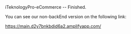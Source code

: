 iTeknologyPro-eCommerce -- Finished.

You can see our non-backEnd version on the following link:

https://main.d2y7bnkbdid6a2.amplifyapp.com/
